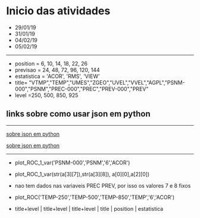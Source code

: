 # Inicio das atividades

+ 29/01/19
+ 31/01/19
+ 04/02/19
+ 05/02/19

---

+ position = 6, 10, 14, 18, 22, 26
+ previsao = 24, 48, 72, 96, 120, 144
+ estatistica = 'ACOR', 'RMS', 'VIEW'
+ title= "VTMP","TEMP","UMES","ZGEO","UVEL","VVEL","AGPL","PSNM-000","PSNM","PREC-000","PREC","PREV-000","PREV"
+ level =250, 500, 850, 925

## links sobre como usar json em python

---
[sobre json em python](https://developer.rhino3d.com/guides/rhinopython/python-xml-json/)

[sobre json em python](https://codingnetworker.com/2015/10/python-dictionaries-json-crash-course/)

---

+ plot_ROC_1_var('PSNM-000','PSNM','6','ACOR')
+ plot_ROC_1_var(str(a[3][7]),str(a[3][8]), a[0][0],a[2][0])
+ nao tem dados nas variaveis PREC PREV, por isso os valores 7 e 8 fixos

+ plot_ROC('TEMP-250','TEMP-500','TEMP-850','TEMP','6','ACOR')
+ title+level | title+level | title+level | title | position | estatistica
